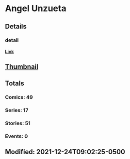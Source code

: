 # Angel  Unzueta 
## Details
### detail
#### [Link](http://marvel.com/comics/creators/13816/angel_unzueta?utm_campaign=apiRef&utm_source=225578a89fc76f3d20fbffda5d17a88d)
## [Thumbnail](http://i.annihil.us/u/prod/marvel/i/mg/b/40/image_not_available.jpg)
## Totals
### Comics: 49
### Series: 17
### Stories: 51
### Events: 0
## Modified: 2021-12-24T09:02:25-0500